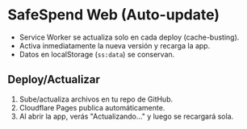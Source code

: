 # SafeSpend Web (Auto-update)
- Service Worker se actualiza solo en cada deploy (cache-busting).
- Activa inmediatamente la nueva versión y recarga la app.
- Datos en localStorage (`ss:data`) se conservan.

## Deploy/Actualizar
1. Sube/actualiza archivos en tu repo de GitHub.
2. Cloudflare Pages publica automáticamente.
3. Al abrir la app, verás "Actualizando…" y luego se recargará sola.
